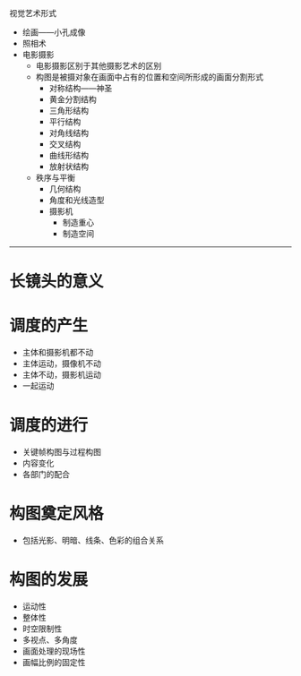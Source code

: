 视觉艺术形式

- 绘画——小孔成像
- 照相术
- 电影摄影
    - 电影摄影区别于其他摄影艺术的区别
    - 构图是被摄对象在画面中占有的位置和空间所形成的画面分割形式
        - 对称结构——神圣
        - 黄金分割结构
        - 三角形结构
        - 平行结构
        - 对角线结构
        - 交叉结构
        - 曲线形结构
        - 放射状结构
    - 秩序与平衡
        - 几何结构
        - 角度和光线造型
        - 摄影机
            - 制造重心
            - 制造空间

---

# 长镜头的意义

# 调度的产生

- 主体和摄影机都不动
- 主体运动，摄像机不动
- 主体不动，摄影机运动
- 一起运动

# 调度的进行

- 关键帧构图与过程构图
- 内容变化
- 各部门的配合

# 构图奠定风格

- 包括光影、明暗、线条、色彩的组合关系

# 构图的发展

- 运动性
- 整体性
- 时空限制性
- 多视点、多角度
- 画面处理的现场性
- 画幅比例的固定性
